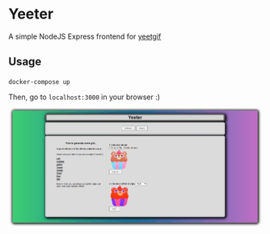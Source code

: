 # Yeeter #

A simple NodeJS Express frontend for [yeetgif](https://github.com/sgreben/yeetgif)

## Usage ##

`docker-compose up`

Then, go to `localhost:3000` in your browser :)

![alt text](./public/examples/yeeter_preview.gif "Yeeter Preview")
